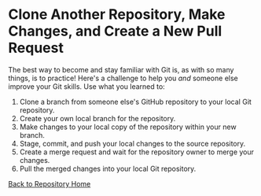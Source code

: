 # Clone Another Repository, Make Changes, and Create a New Pull Request

The best way to become and stay familiar with Git is, as with so many things, is to practice!  Here's a challenge to help you *and* someone else improve your Git skills.  Use what you learned to:

1. Clone a branch from someone else's GitHub repository to your local Git repository.
2. Create your own local branch for the repository.
3. Make changes to your local copy of the repository within your new branch.
4. Stage, commit, and push your local changes to the source repository.
5. Create a merge request and wait for the repository owner to merge your changes.
6. Pull the merged changes into your local Git repository.



[Back to Repository Home](../README.md "Back to Repository Home")